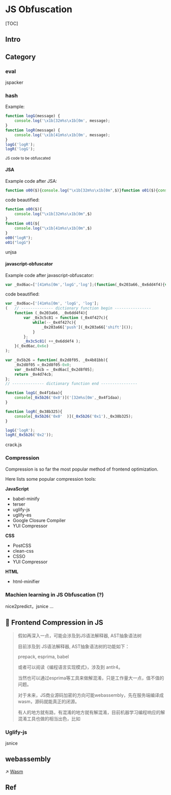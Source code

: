 # JS Obfuscation

[TOC]



## Intro



## Category

### eval

jspacker



### hash

Example: 

```javascript
function logG(message) {
	console.log('\x1b[32m%s\x1b[0m', message); 
}
function logR(message) {
	console.log('\x1b[41m%s\x1b[0m', message); 
}
logG('logR');
logR('logG');
```

<small>JS code to be obfuscated</small>



#### JSA

Example code after JSA:

```javascript
function o00($){console.log("\x1b[32m%s\x1b[0m",$)}function o01($){console.log("\x1b[41m%s\x1b[0m",$)}o00("logR");o01("logG")
```

code beautified: 

```javascript
function o00($){
    console.log("\x1b[32m%s\x1b[0m",$)
}
function o01(${
	console.log("\x1b[41m%s\x1b[0m",$)
}
o00("logR");
o01("logG")
```



unjsa





#### javascript-obfuscator

Example code after javascript-obfuscator:

```javascript
var _0xd6ac=['[41m%s[0m','logG','log'];(function(_0x203a66,_0x6dd4f4){var _0x3c5c81= function (_0x4f427c){while(--_0x4f427c){_0x203a66['push'](_0x203a66['shift']());}};_0x3c5c81(++_0x6dd4f4);}(_0xd6ac,0x6e));var _0x5b26=function(_0x2d8f05,_0x4b81bb){_0x2d8f05=_0x2d8f05-0x0;var _0x4d74cb=_0xd6ac[_0x2d8f05];return _0x4d74cb;};function logG(_0x4f1daa){console[_0x5b26('0x0')]('[32m%s[0m',_0x4f1daa);}function logR(_0x38b325){console[_0x5b26('0x0')](_0x5b26('0x1'),_0x38b325);}logG('logR');logR(_0x5b26('0x2'));
```

code beautified:

```javascript
var _0xd6ac=['[41m%s[0m', 'logG', 'log'];
(	// -------------- dictionary function begin ----------------
    function (_0x203a66, _0x6dd4f4){
        var _0x3c5c81 = function (_0x4f427c){
            while(--_0x4f427c){
                _0x203a66['push'](_0x203a66['shift']());
            }
        };
        _0x3c5c81( ++_0x6dd4f4 );
    }(_0xd6ac,0x6e)
);

var _0x5b26 = function(_0x2d8f05, _0x4b81bb){
    _0x2d8f05 =_0x2d8f05-0x0;
    var _0x4d74cb = _0xd6ac[_0x2d8f05];
    return _0x4d74cb;
};
// -------------- dictionary function end ----------------

function logG(_0x4f1daa){
    console[_0x5b26('0x0')]('[32m%s[0m',_0x4f1daa);
}

function logR(_0x38b325){
    console[_0x5b26('0x0'  )](_0x5b26('0x1'),_0x38b325);
}

logG('logR');
logR(_0x5b26('0x2'));
```



crack.js



### Compression

Compression is so far the most popular method of frontend optimization. 

Here lists some popular compression tools: 

**JavaScript**

- babel-minify
- terser
- uglify-js
- uglify-es
- Google Closure Compiler
- YUI Compressor

**CSS**

- PostCSS
- clean-css
- CSSO
- YUI Compressor

**HTML**

- html-minifier









### Machien learning in JS Obfuscation (?)

nice2predict，jsnice ...



## 📝 Frontend Compression in JS



> 假如再深入一点，可能会涉及到JS语法解释器, AST抽象语法树
>
> 目前涉及到 JS语法解释器, AST抽象语法树的功能如下：
>
> prepack, esprima, babel
>
> 或者可以阅读《编程语言实现模式》，涉及到 antlr4。
>
> 当然也可以通过esprima等工具来做解混淆，只是工作量大一点，值不值的问题。
>
> 对于未来，JS商业源码加密的方向可能webassembly，先在服务端编译成wasm，源码就能真正的闭源。
>
> 有人的地方就有路，有混淆的地方就有解混淆，目前机器学习编程响应的解混淆工具也做的相当出色，比如



### Uglify-js

jsnice



## webassembly

 ↗️ [Wasm](../Wasm.md)



## Ref

[Javascript混淆与解混淆的详细介绍（附代码）]: https://www.php.cn/js-tutorial-416764.html

